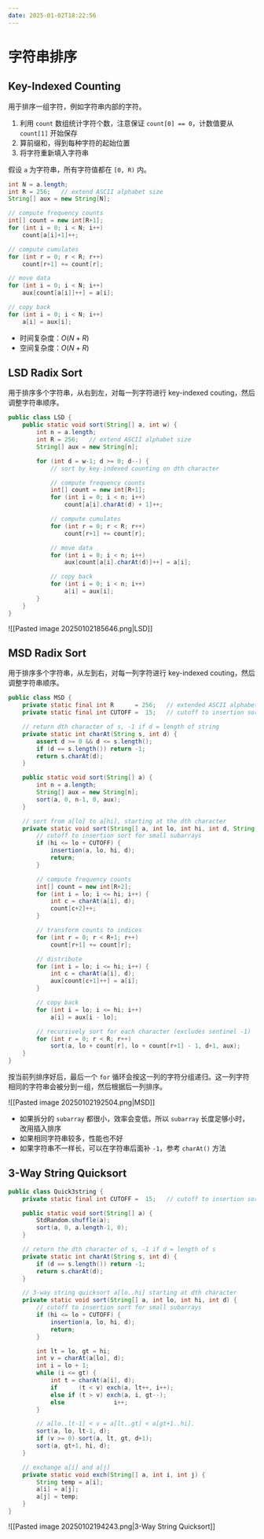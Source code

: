 ```yaml
---
date: 2025-01-02T18:22:56
---
```


# 字符串排序

## Key-Indexed Counting

用于排序一组字符，例如字符串内部的字符。

1. 利用 `count` 数组统计字符个数，注意保证 `count[0] == 0`，计数值要从 `count[1]` 开始保存
2. 算前缀和，得到每种字符的起始位置
3. 将字符重新填入字符串

假设 `a` 为字符串，所有字符值都在 `[0, R)` 内。

``` java
int N = a.length;
int R = 256;   // extend ASCII alphabet size
String[] aux = new String[N];

// compute frequency counts
int[] count = new int[R+1];
for (int i = 0; i < N; i++)
    count[a[i]+1]++;

// compute cumulates
for (int r = 0; r < R; r++)
    count[r+1] += count[r];

// move data
for (int i = 0; i < N; i++)
    aux[count[a[i]]++] = a[i];

// copy back
for (int i = 0; i < N; i++)
    a[i] = aux[i];
```

- 时间复杂度：$O(N+R)$
- 空间复杂度：$O(N+R)$

## LSD Radix Sort

用于排序多个字符串，从右到左，对每一列字符进行 key-indexed couting，然后调整字符串顺序。

``` java
public class LSD {
    public static void sort(String[] a, int w) {
        int n = a.length;
        int R = 256;   // extend ASCII alphabet size
        String[] aux = new String[n];

        for (int d = w-1; d >= 0; d--) {
            // sort by key-indexed counting on dth character

            // compute frequency counts
            int[] count = new int[R+1];
            for (int i = 0; i < n; i++)
                count[a[i].charAt(d) + 1]++;

            // compute cumulates
            for (int r = 0; r < R; r++)
                count[r+1] += count[r];

            // move data
            for (int i = 0; i < n; i++)
                aux[count[a[i].charAt(d)]++] = a[i];

            // copy back
            for (int i = 0; i < n; i++)
                a[i] = aux[i];
        }
    }
}
```

![[Pasted image 20250102185646.png|LSD]]

## MSD Radix Sort

用于排序多个字符串，从左到右，对每一列字符进行 key-indexed couting，然后调整字符串顺序。

``` java
public class MSD {
    private static final int R      = 256;   // extended ASCII alphabet size
    private static final int CUTOFF =  15;   // cutoff to insertion sort

    // return dth character of s, -1 if d = length of string
    private static int charAt(String s, int d) {
        assert d >= 0 && d <= s.length();
        if (d == s.length()) return -1;
        return s.charAt(d);
    }

    public static void sort(String[] a) {
        int n = a.length;
        String[] aux = new String[n];
        sort(a, 0, n-1, 0, aux);
    }

    // sort from a[lo] to a[hi], starting at the dth character
    private static void sort(String[] a, int lo, int hi, int d, String[] aux) {
        // cutoff to insertion sort for small subarrays
        if (hi <= lo + CUTOFF) {
            insertion(a, lo, hi, d);
            return;
        }

        // compute frequency counts
        int[] count = new int[R+2];
        for (int i = lo; i <= hi; i++) {
            int c = charAt(a[i], d);
            count[c+2]++;
        }

        // transform counts to indices
        for (int r = 0; r < R+1; r++)
            count[r+1] += count[r];

        // distribute
        for (int i = lo; i <= hi; i++) {
            int c = charAt(a[i], d);
            aux[count[c+1]++] = a[i];
        }

        // copy back
        for (int i = lo; i <= hi; i++)
            a[i] = aux[i - lo];

        // recursively sort for each character (excludes sentinel -1)
        for (int r = 0; r < R; r++)
            sort(a, lo + count[r], lo + count[r+1] - 1, d+1, aux);
    }
}
```

按当前列排序好后，最后一个 `for` 循环会按这一列的字符分组递归。这一列字符相同的字符串会被分到一组，然后根据后一列排序。

![[Pasted image 20250102192504.png|MSD]]

- 如果拆分的 `subarray` 都很小，效率会变低，所以 `subarray` 长度足够小时，改用插入排序
- 如果相同字符串较多，性能也不好
- 如果字符串不一样长，可以在字符串后面补 `-1`，参考 `charAt()` 方法

## 3-Way String Quicksort

``` java
public class Quick3string {
    private static final int CUTOFF =  15;   // cutoff to insertion sort

    public static void sort(String[] a) {
        StdRandom.shuffle(a);
        sort(a, 0, a.length-1, 0);
    }

    // return the dth character of s, -1 if d = length of s
    private static int charAt(String s, int d) {
        if (d == s.length()) return -1;
        return s.charAt(d);
    }

    // 3-way string quicksort a[lo..hi] starting at dth character
    private static void sort(String[] a, int lo, int hi, int d) {
        // cutoff to insertion sort for small subarrays
        if (hi <= lo + CUTOFF) {
            insertion(a, lo, hi, d);
            return;
        }

        int lt = lo, gt = hi;
        int v = charAt(a[lo], d);
        int i = lo + 1;
        while (i <= gt) {
            int t = charAt(a[i], d);
            if      (t < v) exch(a, lt++, i++);
            else if (t > v) exch(a, i, gt--);
            else              i++;
        }

        // a[lo..lt-1] < v = a[lt..gt] < a[gt+1..hi].
        sort(a, lo, lt-1, d);
        if (v >= 0) sort(a, lt, gt, d+1);
        sort(a, gt+1, hi, d);
    }

    // exchange a[i] and a[j]
    private static void exch(String[] a, int i, int j) {
        String temp = a[i];
        a[i] = a[j];
        a[j] = temp;
    }
}
```

![[Pasted image 20250102194243.png|3-Way String Quicksort]]
